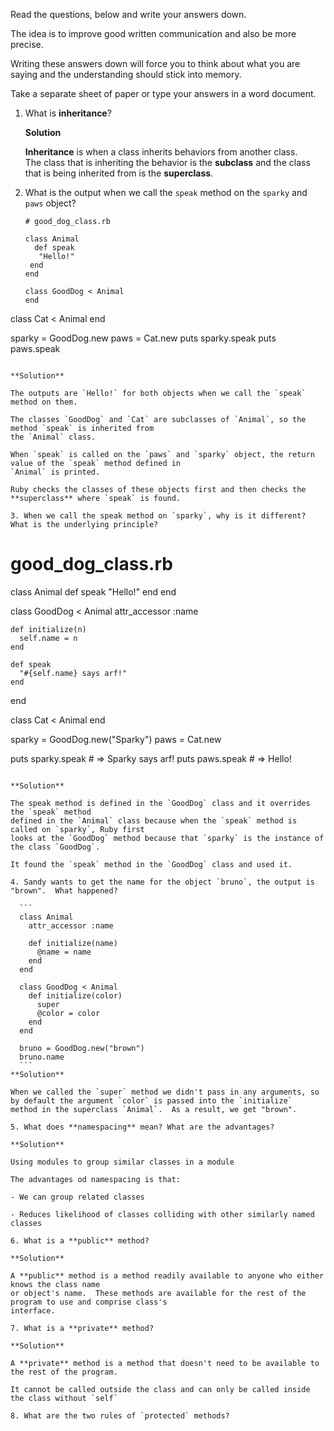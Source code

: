 Read the questions, below and write your answers down.

The idea is to improve good written communication and also be more precise.

Writing these answers down will force you to think about what you are saying and the understanding should stick into memory.

Take a separate sheet of paper or type your answers in a word document.

1. What is **inheritance**?
  
   **Solution**
  
   **Inheritance** is when a class inherits behaviors from another class.  
   The class that is inheriting the behavior is the **subclass** and the 
   class that is being inherited from is the **superclass**.

2. What is the output when we call the `speak` method on the `sparky` and `paws` object?
   
   ```
   # good_dog_class.rb

   class Animal
     def speak
      "Hello!"
    end
   end

   class GoodDog < Animal
   end

  class Cat < Animal
  end

  sparky = GoodDog.new
  paws = Cat.new
  puts sparky.speak
  puts paws.speak 
  ```
  
  **Solution**
  
  The outputs are `Hello!` for both objects when we call the `speak` method on them.
  
  The classes `GoodDog` and `Cat` are subclasses of `Animal`, so the method `speak` is inherited from 
  the `Animal` class.  
  
  When `speak` is called on the `paws` and `sparky` object, the return value of the `speak` method defined in
  `Animal` is printed.
  
  Ruby checks the classes of these objects first and then checks the **superclass** where `speak` is found.
  
3. When we call the speak method on `sparky`, why is it different?  What is the underlying principle?

  ```
  # good_dog_class.rb

  class Animal
    def speak
      "Hello!"
    end
  end

  class GoodDog < Animal
    attr_accessor :name

    def initialize(n)
      self.name = n
    end

    def speak
      "#{self.name} says arf!"
    end
  end

  class Cat < Animal
  end

  sparky = GoodDog.new("Sparky")
  paws = Cat.new

  puts sparky.speak           # => Sparky says arf!
  puts paws.speak             # => Hello!
  ```
  
  **Solution**
  
  The speak method is defined in the `GoodDog` class and it overrides the `speak` method
  defined in the `Animal` class because when the `speak` method is called on `sparky`, Ruby first
  looks at the `GoodDog` method because that `sparky` is the instance of the class `GoodDog`.
  
  It found the `speak` method in the `GoodDog` class and used it.
  
4. Sandy wants to get the name for the object `bruno`, the output is "brown".  What happened?

    ```
    class Animal
      attr_accessor :name
    
      def initialize(name)
        @name = name
      end
    end
    
    class GoodDog < Animal
      def initialize(color)
        super
        @color = color
      end
    end
    
    bruno = GoodDog.new("brown")
    bruno.name
    ```
  **Solution**
  
  When we called the `super` method we didn't pass in any arguments, so by default the argument `color` is passed into the `initialize`
  method in the superclass `Animal`.  As a result, we get "brown".
  
5. What does **namespacing** mean? What are the advantages?
 
  **Solution**

  Using modules to group similar classes in a module
    
  The advantages od namespacing is that:
    
  - We can group related classes
    
  - Reduces likelihood of classes colliding with other similarly named classes

6. What is a **public** method?

  **Solution**
   
  A **public** method is a method readily available to anyone who either knows the class name
  or object's name.  These methods are available for the rest of the program to use and comprise class's
  interface.

7. What is a **private** method?

  **Solution**
  
  A **private** method is a method that doesn't need to be available to the rest of the program.
  
  It cannot be called outside the class and can only be called inside the class without `self`
  
8. What are the two rules of `protected` methods?
    
    
